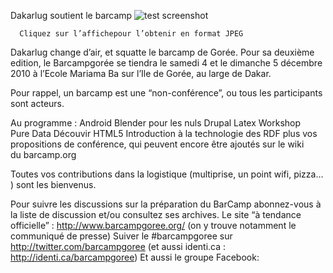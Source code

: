 
 Dakarlug soutient le barcamp
![test screenshot](http://blog.dakarlug.org/media/barcamp/barcamp212x150.jpg "")
    
      Cliquez sur l’affichepour l’obtenir en format JPEG

Dakarlug change d’air, et squatte le barcamp de Gorée.
Pour sa deuxième edition, le  Barcampgorée  se tiendra le samedi 4 et le dimanche 5 décembre 2010  à l’Ecole Mariama Ba sur l’Ile de Gorée, au large de Dakar.


Pour rappel, un barcamp est une “non-conférence”, ou tous les participants sont acteurs.


Au programme :
Android
 Blender pour les nuls
 Drupal 
 Latex
 Workshop Pure Data
 Découvir HTML5
 Introduction à la technologie des RDF
plus vos propositions de conférence, qui peuvent encore être ajoutés sur le wiki du barcamp.org 


Toutes vos contributions dans la logistique (multiprise, un point wifi, pizza… ) sont les bienvenus.



 Pour suivre les discussions sur la préparation du BarCamp abonnez-vous à  la liste de discussion et/ou consultez ses archives.
 Le site “à tendance officielle” :  http://www.barcampgoree.org/ (on y trouve notamment le communiqué de presse)
Suiver le #barcampgoree sur http://twitter.com/barcampgoree
 (et aussi identi.ca :  http://identi.ca/barcampgoree)
Et aussi  le groupe Facebook: 
    
    
    



    



    



    



    



    



 
    
     
